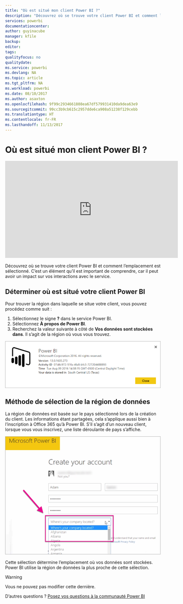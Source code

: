 ```yaml
---
title: "Où est situé mon client Power BI ?"
description: "Découvrez où se trouve votre client Power BI et comment l’emplacement est sélectionné. C’est un élément qu’il est important de comprendre, car il peut avoir un impact sur vos interactions avec le service."
services: powerbi
documentationcenter: 
author: guyinacube
manager: kfile
backup: 
editor: 
tags: 
qualityfocus: no
qualitydate: 
ms.service: powerbi
ms.devlang: NA
ms.topic: article
ms.tgt_pltfrm: NA
ms.workload: powerbi
ms.date: 08/10/2017
ms.author: asaxton
ms.openlocfilehash: 9f99c2934661808ea67df579931410da9dea63e9
ms.sourcegitcommit: 99cc3b9cb615c2957dde6ca908a51238f129cebb
ms.translationtype: HT
ms.contentlocale: fr-FR
ms.lasthandoff: 11/13/2017
---
```

# <a name="where-is-my-power-bi-tenant-located"></a>Où est situé mon client Power BI ?
<iframe width="560" height="315" src="https://www.youtube.com/embed/0fOxaHJPvdM?showinfo=0" frameborder="0" allowfullscreen></iframe>

Découvrez où se trouve votre client Power BI et comment l’emplacement est sélectionné. C’est un élément qu’il est important de comprendre, car il peut avoir un impact sur vos interactions avec le service.

## <a name="how-to-determine-where-your-power-bi-tenant-is-located"></a>Déterminer où est situé votre client Power BI
Pour trouver la région dans laquelle se situe votre client, vous pouvez procédez comme suit :

1. Sélectionnez le signe **?** dans le service Power BI.
2. Sélectionnez **À propos de Power BI**.
3. Recherchez la valeur suivante à côté de **Vos données sont stockées dans**. Il s’agit de la région où vous vous trouvez.

![](media/service-admin-where-is-my-tenant-located/power-bi-data-region.png)

## <a name="how-the-data-region-is-selected"></a>Méthode de sélection de la région de données
La région de données est basée sur le pays sélectionné lors de la création du client. Les informations étant partagées, cela s’applique aussi bien à l’inscription à Office 365 qu’à Power BI. S’il s’agit d’un nouveau client, lorsque vous vous inscrivez, une liste déroulante de pays s’affiche.

![](media/service-admin-where-is-my-tenant-located/sign-up-country-selection.png)

Cette sélection détermine l’emplacement où vos données sont stockées. Power BI utilise la région de données la plus proche de cette sélection.

> [!WARNING]
> Vous ne pouvez pas modifier cette dernière.
> 
> 

D’autres questions ? [Posez vos questions à la communauté Power BI](http://community.powerbi.com/)

